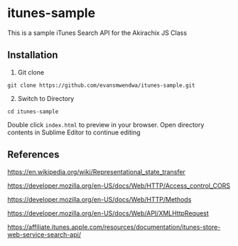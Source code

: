 # itunes-sample

This is a sample iTunes Search API for the Akirachix JS Class

## Installation

1. Git clone

```
git clone https://github.com/evansmwendwa/itunes-sample.git
```

2. Switch to Directory

```
cd itunes-sample
```
Double click `index.html` to preview in your browser. Open directory contents in Sublime Editor to continue editing

## References

https://en.wikipedia.org/wiki/Representational_state_transfer

https://developer.mozilla.org/en-US/docs/Web/HTTP/Access_control_CORS

https://developer.mozilla.org/en-US/docs/Web/HTTP/Methods

https://developer.mozilla.org/en-US/docs/Web/API/XMLHttpRequest

https://affiliate.itunes.apple.com/resources/documentation/itunes-store-web-service-search-api/
